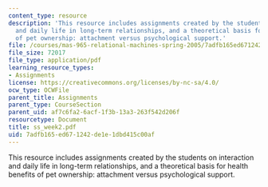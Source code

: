 ```yaml
---
content_type: resource
description: 'This resource includes assignments created by the students on interaction
  and daily life in long-term relationships, and a theoretical basis for health benefits
  of pet ownership: attachment versus psychological support.'
file: /courses/mas-965-relational-machines-spring-2005/7adfb165ed671242de1e1dbd415c00af_ss_week2.pdf
file_size: 72017
file_type: application/pdf
learning_resource_types:
- Assignments
license: https://creativecommons.org/licenses/by-nc-sa/4.0/
ocw_type: OCWFile
parent_title: Assignments
parent_type: CourseSection
parent_uid: af7c6fa2-6acf-1f3b-13a3-263f542d206f
resourcetype: Document
title: ss_week2.pdf
uid: 7adfb165-ed67-1242-de1e-1dbd415c00af
---
```

This resource includes assignments created by the students on interaction and daily life in long-term relationships, and a theoretical basis for health benefits of pet ownership: attachment versus psychological support.